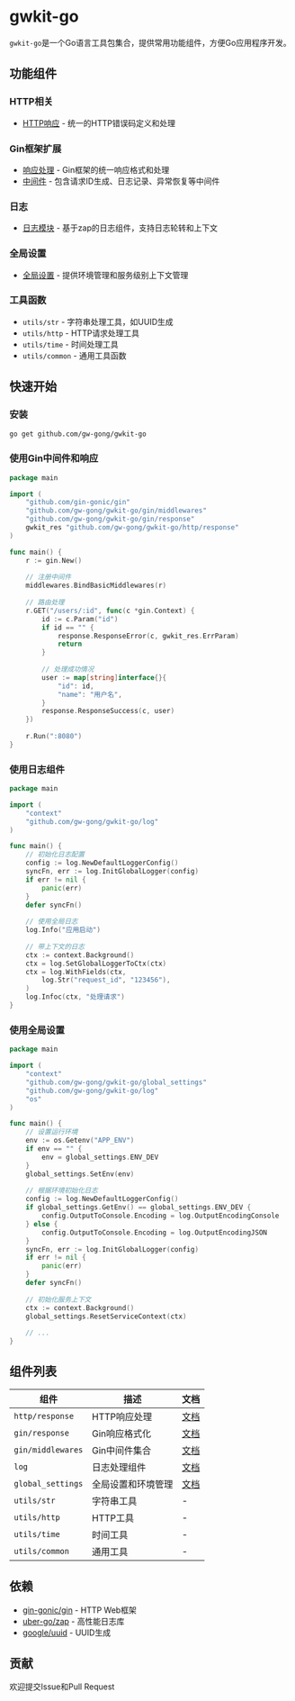 # gwkit-go

`gwkit-go`是一个Go语言工具包集合，提供常用功能组件，方便Go应用程序开发。

## 功能组件

### HTTP相关

- [HTTP响应](http/response/README.md) - 统一的HTTP错误码定义和处理

### Gin框架扩展

- [响应处理](gin/response/README.md) - Gin框架的统一响应格式和处理
- [中间件](gin/middlewares/README.md) - 包含请求ID生成、日志记录、异常恢复等中间件

### 日志

- [日志模块](log/README.md) - 基于zap的日志组件，支持日志轮转和上下文

### 全局设置

- [全局设置](global_settings/README.md) - 提供环境管理和服务级别上下文管理

### 工具函数

- `utils/str` - 字符串处理工具，如UUID生成
- `utils/http` - HTTP请求处理工具
- `utils/time` - 时间处理工具
- `utils/common` - 通用工具函数

## 快速开始

### 安装

```bash
go get github.com/gw-gong/gwkit-go
```

### 使用Gin中间件和响应

```go
package main

import (
	"github.com/gin-gonic/gin"
	"github.com/gw-gong/gwkit-go/gin/middlewares"
	"github.com/gw-gong/gwkit-go/gin/response"
	gwkit_res "github.com/gw-gong/gwkit-go/http/response"
)

func main() {
	r := gin.New()
	
	// 注册中间件
	middlewares.BindBasicMiddlewares(r)
	
	// 路由处理
	r.GET("/users/:id", func(c *gin.Context) {
		id := c.Param("id")
		if id == "" {
			response.ResponseError(c, gwkit_res.ErrParam)
			return
		}
		
		// 处理成功情况
		user := map[string]interface{}{
			"id": id,
			"name": "用户名",
		}
		response.ResponseSuccess(c, user)
	})
	
	r.Run(":8080")
}
```

### 使用日志组件

```go
package main

import (
	"context"
	"github.com/gw-gong/gwkit-go/log"
)

func main() {
	// 初始化日志配置
	config := log.NewDefaultLoggerConfig()
	syncFn, err := log.InitGlobalLogger(config)
	if err != nil {
		panic(err)
	}
	defer syncFn()
	
	// 使用全局日志
	log.Info("应用启动")
	
	// 带上下文的日志
	ctx := context.Background()
	ctx = log.SetGlobalLoggerToCtx(ctx)
	ctx = log.WithFields(ctx, 
		log.Str("request_id", "123456"),
	)
	log.Infoc(ctx, "处理请求")
}
```

### 使用全局设置

```go
package main

import (
	"context"
	"github.com/gw-gong/gwkit-go/global_settings"
	"github.com/gw-gong/gwkit-go/log"
	"os"
)

func main() {
	// 设置运行环境
	env := os.Getenv("APP_ENV")
	if env == "" {
		env = global_settings.ENV_DEV
	}
	global_settings.SetEnv(env)
	
	// 根据环境初始化日志
	config := log.NewDefaultLoggerConfig()
	if global_settings.GetEnv() == global_settings.ENV_DEV {
		config.OutputToConsole.Encoding = log.OutputEncodingConsole
	} else {
		config.OutputToConsole.Encoding = log.OutputEncodingJSON
	}
	syncFn, err := log.InitGlobalLogger(config)
	if err != nil {
		panic(err)
	}
	defer syncFn()
	
	// 初始化服务上下文
	ctx := context.Background()
	global_settings.ResetServiceContext(ctx)
	
	// ...
}
```

## 组件列表

| 组件 | 描述 | 文档 |
|------|------|------|
| `http/response` | HTTP响应处理 | [文档](http/response/README.md) |
| `gin/response` | Gin响应格式化 | [文档](gin/response/README.md) |
| `gin/middlewares` | Gin中间件集合 | [文档](gin/middlewares/README.md) |
| `log` | 日志处理组件 | [文档](log/README.md) |
| `global_settings` | 全局设置和环境管理 | [文档](global_settings/README.md) |
| `utils/str` | 字符串工具 | - |
| `utils/http` | HTTP工具 | - |
| `utils/time` | 时间工具 | - |
| `utils/common` | 通用工具 | - |

## 依赖

- [gin-gonic/gin](https://github.com/gin-gonic/gin) - HTTP Web框架
- [uber-go/zap](https://github.com/uber-go/zap) - 高性能日志库
- [google/uuid](https://github.com/google/uuid) - UUID生成

## 贡献

欢迎提交Issue和Pull Request